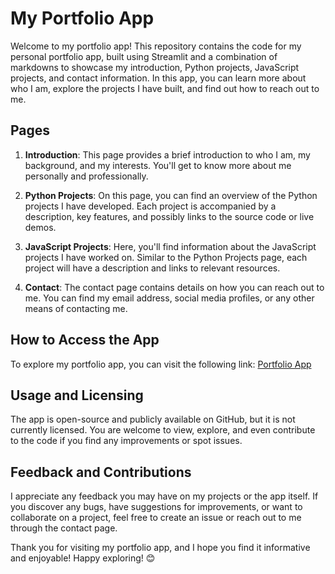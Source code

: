 # My Portfolio App

Welcome to my portfolio app! This repository contains the code for my personal portfolio app, built using Streamlit and a combination of markdowns to showcase my introduction, Python projects, JavaScript projects, and contact information. In this app, you can learn more about who I am, explore the projects I have built, and find out how to reach out to me.

## Pages

1. **Introduction**: This page provides a brief introduction to who I am, my background, and my interests. You'll get to know more about me personally and professionally.

2. **Python Projects**: On this page, you can find an overview of the Python projects I have developed. Each project is accompanied by a description, key features, and possibly links to the source code or live demos.

3. **JavaScript Projects**: Here, you'll find information about the JavaScript projects I have worked on. Similar to the Python Projects page, each project will have a description and links to relevant resources.

4. **Contact**: The contact page contains details on how you can reach out to me. You can find my email address, social media profiles, or any other means of contacting me.

## How to Access the App

To explore my portfolio app, you can visit the following link: [Portfolio App](https://dakshbhatnagar.streamlit.app/)

## Usage and Licensing

The app is open-source and publicly available on GitHub, but it is not currently licensed. You are welcome to view, explore, and even contribute to the code if you find any improvements or spot issues. 

## Feedback and Contributions

I appreciate any feedback you may have on my projects or the app itself. If you discover any bugs, have suggestions for improvements, or want to collaborate on a project, feel free to create an issue or reach out to me through the contact page.

Thank you for visiting my portfolio app, and I hope you find it informative and enjoyable! Happy exploring! 😊

